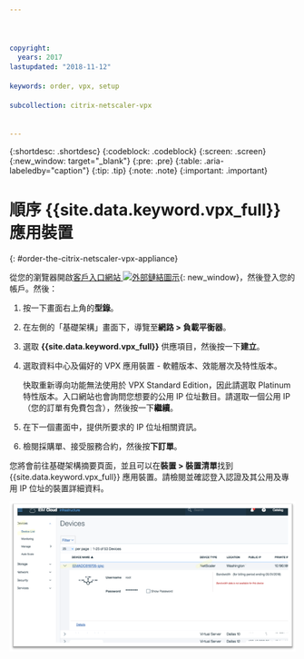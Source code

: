 ```yaml
---



copyright:
  years: 2017
lastupdated: "2018-11-12"

keywords: order, vpx, setup

subcollection: citrix-netscaler-vpx


---
```


{:shortdesc: .shortdesc}
{:codeblock: .codeblock}
{:screen: .screen}
{:new_window: target="_blank"}
{:pre: .pre}
{:table: .aria-labeledby="caption"}
{:tip: .tip}
{:note: .note}
{:important: .important}

# 順序 {{site.data.keyword.vpx_full}} 應用裝置
{: #order-the-citrix-netscaler-vpx-appliance}

從您的瀏覽器開啟[客戶入口網站 ![外部鏈結圖示](../../icons/launch-glyph.svg "外部鏈結圖示")](https://control.softlayer.com/){: new_window}，然後登入您的帳戶。然後：


1. 按一下畫面右上角的**型錄**。
2. 在左側的「基礎架構」畫面下，導覽至**網路 > 負載平衡器**。
3. 選取 **{{site.data.keyword.vpx_full}}** 供應項目，然後按一下**建立**。
4. 選取資料中心及偏好的 VPX 應用裝置 - 軟體版本、效能層次及特性版本。

	快取重新導向功能無法使用於 VPX Standard Edition，因此請選取 Platinum 特性版本。入口網站也會詢問您想要的公用 IP 位址數目。請選取一個公用 IP（您的訂單有免費包含），然後按一下**繼續**。

5. 在下一個畫面中，提供所要求的 IP 位址相關資訊。
6. 檢閱採購單、接受服務合約，然後按**下訂單**。

您將會前往基礎架構摘要頁面，並且可以在**裝置 > 裝置清單**找到 {{site.data.keyword.vpx_full}} 應用裝置。請檢閱並確認登入認證及其公用及專用 IP 位址的裝置詳細資料。

  <img src="images/fp3.png" alt="圖片" style="width: 600px;"/>
